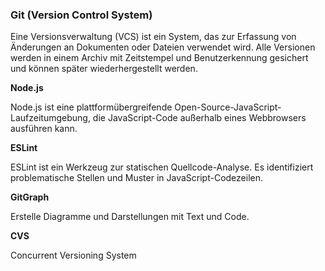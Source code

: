 ### Git (Version Control System)
Eine Versionsverwaltung (VCS) ist ein System, das zur Erfassung von Änderungen an Dokumenten oder Dateien verwendet wird. 
Alle Versionen werden in einem Archiv mit Zeitstempel und Benutzerkennung gesichert und können später wiederhergestellt werden.



**Node.js**

Node.js ist eine plattformübergreifende Open-Source-JavaScript-Laufzeitumgebung, 
die JavaScript-Code außerhalb eines Webbrowsers ausführen kann.



**ESLint**

ESLint ist ein Werkzeug zur statischen Quellcode-Analyse. 
Es identifiziert problematische Stellen und Muster in JavaScript-Codezeilen.



**GitGraph**

Erstelle Diagramme und Darstellungen mit Text und Code.



**CVS**

Concurrent Versioning System
